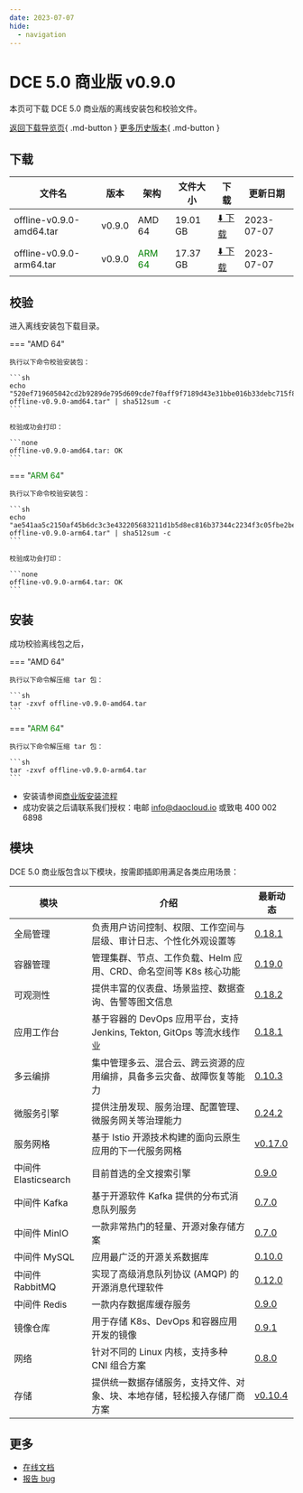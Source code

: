 ```yaml
---
date: 2023-07-07
hide:
  - navigation
---
```


# DCE 5.0 商业版 v0.9.0

本页可下载 DCE 5.0 商业版的离线安装包和校验文件。

[返回下载导览页](../index.md#_2){ .md-button } [更多历史版本](./dce5-installer-history.md){ .md-button }

## 下载

| 文件名 | 版本 | 架构 | 文件大小 | 下载 | 更新日期 |
| ----- | --- | --- | ----- | ----- | ------ |
| offline-v0.9.0-amd64.tar | v0.9.0 | AMD 64 | 19.01 GB | [:arrow_down: 下载](https://qiniu-download-public.daocloud.io/DaoCloud_Enterprise/dce5/offline-v0.9.0-amd64.tar) | 2023-07-07 |
| offline-v0.9.0-arm64.tar | v0.9.0 | <font color="green">ARM 64</font> | 17.37 GB | [:arrow_down: 下载](https://qiniu-download-public.daocloud.io/DaoCloud_Enterprise/dce5/offline-v0.9.0-arm64.tar) | 2023-07-07 |

## 校验

进入离线安装包下载目录。

=== "AMD 64"

    执行以下命令校验安装包：

    ```sh
    echo "520ef719605042cd2b9289de795d609cde7f0aff9f7189d43e31bbe016b33debc715f8e0de24c8f3c3685d54f7d6b2595651bcfa9695c9b98210d161cfddc241  offline-v0.9.0-amd64.tar" | sha512sum -c
    ```

    校验成功会打印：

    ```none
    offline-v0.9.0-amd64.tar: OK
    ```

=== "<font color="green">ARM 64</font>"

    执行以下命令校验安装包：

    ```sh
    echo "ae541aa5c2150af45b6dc3c3e432205683211d1b5d8ec816b37344c2234f3c05fbe2be7526b4b5832c5db0439c7d501ce2f1c1492aa5cfe045bbdd321d662e22  offline-v0.9.0-arm64.tar" | sha512sum -c
    ```

    校验成功会打印：

    ```none
    offline-v0.9.0-arm64.tar: OK
    ```

## 安装

成功校验离线包之后，

=== "AMD 64"

    执行以下命令解压缩 tar 包：

    ```sh
    tar -zxvf offline-v0.9.0-amd64.tar
    ```

=== "<font color="green">ARM 64</font>"

    执行以下命令解压缩 tar 包：

    ```sh
    tar -zxvf offline-v0.9.0-arm64.tar
    ```

- 安装请参阅[商业版安装流程](../../install/commercial/start-install.md)
- 成功安装之后请联系我们授权：电邮 info@daocloud.io 或致电 400 002 6898

## 模块

DCE 5.0 商业版包含以下模块，按需即插即用满足各类应用场景：

| 模块 | 介绍 | 最新动态 |
| ---- | --- | ------ |
| 全局管理 | 负责用户访问控制、权限、工作空间与层级、审计日志、个性化外观设置等 | [0.18.1](../../ghippo/intro/release-notes.md#v0181) |
| 容器管理 | 管理集群、节点、工作负载、Helm 应用、CRD、命名空间等 K8s 核心功能 | [0.19.0](../../kpanda/intro/release-notes.md#v0190) |
| 可观测性 | 提供丰富的仪表盘、场景监控、数据查询、告警等图文信息 | [0.18.2](../../insight/intro/releasenote.md#v0182) |
| 应用工作台 | 基于容器的 DevOps 应用平台，支持 Jenkins, Tekton, GitOps 等流水线作业 | [0.18.1](../../amamba/intro/release-notes.md#v0181) |
| 多云编排 | 集中管理多云、混合云、跨云资源的应用编排，具备多云灾备、故障恢复等能力 | [0.10.3](../../kairship/intro/release-notes.md#v0103) |
| 微服务引擎 | 提供注册发现、服务治理、配置管理、微服务网关等治理能力 | [0.24.2](../../skoala/intro/release-notes.md#v0242) |
| 服务网格 | 基于 Istio 开源技术构建的面向云原生应用的下一代服务网格 | [v0.17.0](../../mspider/intro/release-notes.md#v0170) |
| 中间件 Elasticsearch | 目前首选的全文搜索引擎 | [0.9.0](../../middleware/elasticsearch/release-notes.md#v090) |
| 中间件 Kafka | 基于开源软件 Kafka 提供的分布式消息队列服务 | [0.7.0](../../middleware/kafka/release-notes.md#v070) |
| 中间件 MinIO | 一款非常热门的轻量、开源对象存储方案 | [0.7.0](../../middleware/minio/release-notes.md#v070) |
| 中间件 MySQL | 应用最广泛的开源关系数据库 | [0.10.0](../../middleware/mysql/release-notes.md#v0100) |
| 中间件 RabbitMQ | 实现了高级消息队列协议 (AMQP) 的开源消息代理软件 | [0.12.0](../../middleware/rabbitmq/release-notes.md#v0123) |
| 中间件 Redis | 一款内存数据库缓存服务 | [0.9.0](../../middleware/redis/release-notes.md#v090) |
| 镜像仓库 | 用于存储 K8s、DevOps 和容器应用开发的镜像 | [0.9.1](../../kangaroo/intro/release-notes.md#v090) |
| 网络 | 针对不同的 Linux 内核，支持多种 CNI 组合方案 | [0.8.0](../../network/intro/releasenotes.md#v080) |
| 存储 | 提供统一数据存储服务，支持文件、对象、块、本地存储，轻松接入存储厂商方案 | [v0.10.4](../../storage/hwameistor/releasenotes.md#v0103) |

## 更多

- [在线文档](../../dce/index.md)
- [报告 bug](https://github.com/DaoCloud/DaoCloud-docs/issues)
